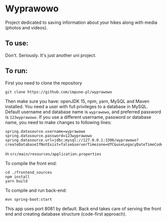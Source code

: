 # Wyprawowo
Project dedicated to saving information about your hikes along with media (photos and videos).

## To use:
Don't. Seriously. It's just another uni project.

## To run:
First you need to clone the repository
```
git clone https://github.com/impune-pl/wyprawowo
```
Then make sure you have: openJDK 15, npm, yarn, MySQL and Maven installed.
You need a user with full privileges to a database in MySQL.
Default username and database name is `wyprawowo`, and preferred password is `123wyprawowo`.
If you use a different username, password or database name, you need to make changes to following lines:
```
spring.datasource.username=wyprawowo
spring.datasource.password=123wyprawowo
spring.datasource.url=jdbc:mysql://127.0.0.1:3306/wyprawowo?createDatabaseIfNotExist=false&serverTimezone=UTC&useLegacyDateTimeCode=false
```
in `src/main/resources/application.properties`

To compile the front end:
```
cd ./frontend_sources
npm install
yarn build
```

To compile and run back-end:
```
mvn spring-boot:start
```

This app uses port 8081 by default.
Back end takes care of serving the front end and creating database structure (code-first approach).
